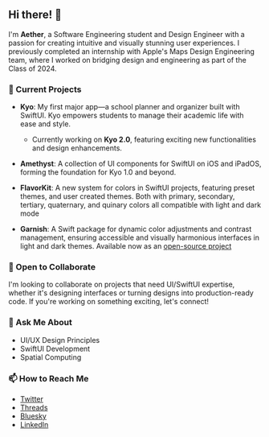 ## Hi there! 👋

I'm **Aether**, a Software Engineering student and Design Engineer with a passion for creating intuitive and visually stunning user experiences. I previously completed an internship with Apple's Maps Design Engineering team, where I worked on bridging design and engineering as part of the Class of 2024.

### 🚀 Current Projects

- **Kyo**: My first major app—a school planner and organizer built with SwiftUI. Kyo empowers students to manage their academic life with ease and style.  
  - Currently working on **Kyo 2.0**, featuring exciting new functionalities and design enhancements.  

- **Amethyst**: A collection of UI components for SwiftUI on iOS and iPadOS, forming the foundation for Kyo 1.0 and beyond.  

- **FlavorKit**: A new system for colors in SwiftUI projects, featuring preset themes, and user created themes. Both with primary, secondary, tertiary, quaternary, and quinary colors all compatible with light and dark mode

- **Garnish**: A Swift package for dynamic color adjustments and contrast management, ensuring accessible and visually harmonious interfaces in light and dark themes. Available now as an [open-source project](https://github.com/Aeastr/Garnish)

### 🤝 Open to Collaborate

I'm looking to collaborate on projects that need UI/SwiftUI expertise, whether it's designing interfaces or turning designs into production-ready code. If you're working on something exciting, let's connect!

### 💬 Ask Me About

- UI/UX Design Principles  
- SwiftUI Development  
- Spatial Computing  

### 📫 How to Reach Me

- [Twitter](https://x.com/AetherAurelia)  
- [Threads](https://www.threads.net/@aetheraurelia)  
- [Bluesky](https://bsky.app/profile/aethers.world)  
- [LinkedIn](https://www.linkedin.com/in/willjones24)  
